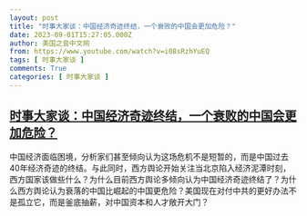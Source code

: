 ```yaml
---
layout: post
title: "时事大家谈：中国经济奇迹终结，一个衰败的中国会更加危险？"
date: 2023-09-01T15:27:05.000Z
author: 美国之音中文网
from: https://www.youtube.com/watch?v=i08sRzhYuEQ
tags: [ 时事大家谈 ]
comments: True
categories: [ 时事大家谈 ]
---
```

<!--1693582025000-->
[时事大家谈：中国经济奇迹终结，一个衰败的中国会更加危险？](https://www.youtube.com/watch?v=i08sRzhYuEQ)
------

<div>
中国经济面临困境，分析家们甚至倾向认为这场危机不是短暂的，而是中国过去40年经济奇迹的终结。与此同时，西方舆论开始关注当北京陷入经济泥潭时刻，西方国家该做些什么？为什么目前西方舆论多倾向认为中国经济奇迹终结了？为什么西方舆论认为衰落的中国比崛起的中国更危险？美国现在对付中共的更好办法不是孤立它，而是釜底抽薪，对中国资本和人才敞开大门？
</div>
